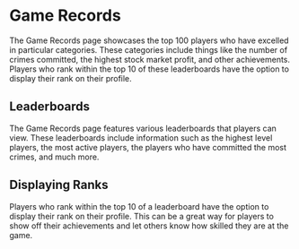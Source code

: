 # Game Records

The Game Records page showcases the top 100 players who have excelled in particular categories. These categories include things like the number of crimes committed, the highest stock market profit, and other achievements. Players who rank within the top 10 of these leaderboards have the option to display their rank on their profile.

## Leaderboards
The Game Records page features various leaderboards that players can view. These leaderboards include information such as the highest level players, the most active players, the players who have committed the most crimes, and much more.

## Displaying Ranks
Players who rank within the top 10 of a leaderboard have the option to display their rank on their profile. This can be a great way for players to show off their achievements and let others know how skilled they are at the game.